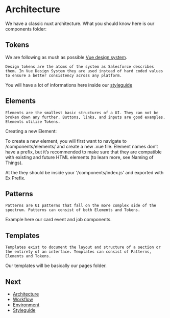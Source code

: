 # Architecture

We have a classic nuxt architecture. What you should know here is our components folder:

## Tokens

We are following as mush as possible [Vue design system](https://github.com/viljamis/vue-design-system/wiki/working-with-the-system).

`Design tokens are the atoms of the system as Salesforce describes them. In Vue Design System they are used instead of hard coded values to ensure a better consistency across any platform.`

You will have a lot of informations here inside our [styleguide]('./styleguide.md)

## Elements

`Elements are the smallest basic structures of a UI. They can not be broken down any further. Buttons, links, and inputs are good examples. Elements utilize Tokens.`

Creating a new Element:

To create a new element, you will first want to navigate to /components/elements/ and create a new .vue file. Element names don’t have a prefix, but it’s recommended to make sure that they are compatible with existing and future HTML elements (to learn more, see Naming of Things).

At the they should be inside your '/components/index.js' and exported with Ex Prefix.

## Patterns

`Patterns are UI patterns that fall on the more complex side of the spectrum. Patterns can consist of both Elements and Tokens.`

Example here our card event and job components.

## Templates

`Templates exist to document the layout and structure of a section or the entirety of an interface. Templates can consist of Patterns, Elements and Tokens.`

Our templates will be basically our pages folder.

## Next

- [Architecture](./architecture.md)
- [Workflow](./workflow.md)
- [Environment](./environment.md)
- [Styleguide](./styleguide.md)
